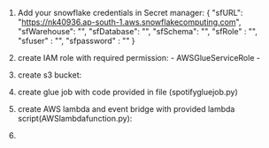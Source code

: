 1. Add your snowflake credentials in Secret manager:
       {
        "sfURL": "https://nk40936.ap-south-1.aws.snowflakecomputing.com",
        "sfWarehouse": "",
        "sfDatabase": "",
        "sfSchema": "",
        "sfRole" : "",
        "sfuser" : "",
        "sfpassword" : ""
      }
2. create IAM role with required permission:
       - AWSGlueServiceRole
       - 
4. create s3 bucket:

5. create glue job with code provided in file (spotifygluejob.py)
6. create AWS lambda and event bridge with provided lambda script(AWSlambdafunction.py):

7. 
